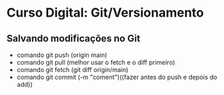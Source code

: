 # Curso Digital: Git/Versionamento

## Salvando modificações no Git
* comando git push (origin main)
* comando git pull (melhor usar o fetch e o diff primeiro)
* comando git fetch (git diff origin/main)
* comando git commit (-m "coment")((fazer antes do push e depois do add))